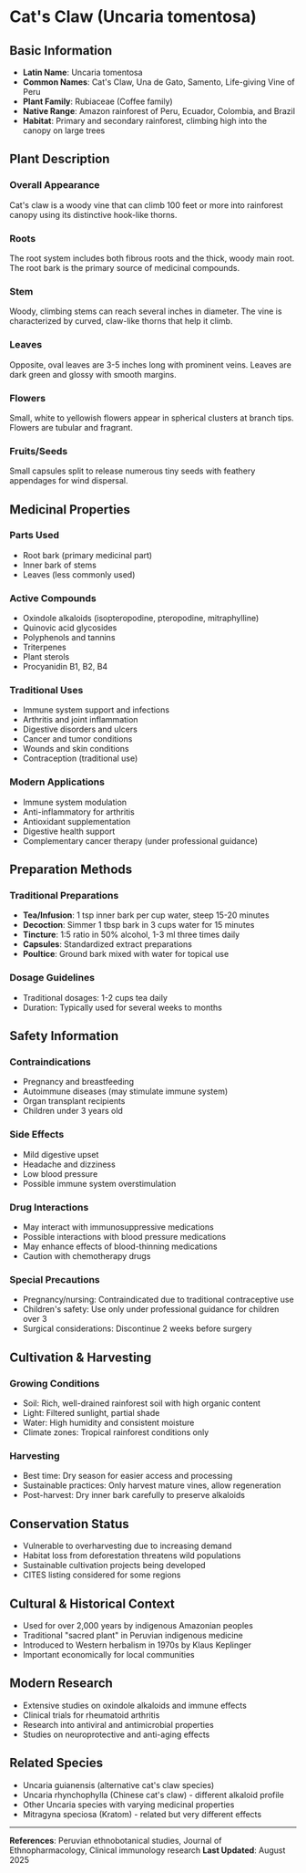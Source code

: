 # Cat's Claw (Uncaria tomentosa)

## Basic Information
- **Latin Name**: Uncaria tomentosa
- **Common Names**: Cat's Claw, Una de Gato, Samento, Life-giving Vine of Peru
- **Plant Family**: Rubiaceae (Coffee family)
- **Native Range**: Amazon rainforest of Peru, Ecuador, Colombia, and Brazil
- **Habitat**: Primary and secondary rainforest, climbing high into the canopy on large trees

## Plant Description

### Overall Appearance
Cat's claw is a woody vine that can climb 100 feet or more into rainforest canopy using its distinctive hook-like thorns.

### Roots
The root system includes both fibrous roots and the thick, woody main root. The root bark is the primary source of medicinal compounds.

### Stem
Woody, climbing stems can reach several inches in diameter. The vine is characterized by curved, claw-like thorns that help it climb.

### Leaves
Opposite, oval leaves are 3-5 inches long with prominent veins. Leaves are dark green and glossy with smooth margins.

### Flowers
Small, white to yellowish flowers appear in spherical clusters at branch tips. Flowers are tubular and fragrant.

### Fruits/Seeds
Small capsules split to release numerous tiny seeds with feathery appendages for wind dispersal.

## Medicinal Properties

### Parts Used
- Root bark (primary medicinal part)
- Inner bark of stems
- Leaves (less commonly used)

### Active Compounds
- Oxindole alkaloids (isopteropodine, pteropodine, mitraphylline)
- Quinovic acid glycosides
- Polyphenols and tannins
- Triterpenes
- Plant sterols
- Procyanidin B1, B2, B4

### Traditional Uses
- Immune system support and infections
- Arthritis and joint inflammation
- Digestive disorders and ulcers
- Cancer and tumor conditions
- Wounds and skin conditions
- Contraception (traditional use)

### Modern Applications
- Immune system modulation
- Anti-inflammatory for arthritis
- Antioxidant supplementation
- Digestive health support
- Complementary cancer therapy (under professional guidance)

## Preparation Methods

### Traditional Preparations
- **Tea/Infusion**: 1 tsp inner bark per cup water, steep 15-20 minutes
- **Decoction**: Simmer 1 tbsp bark in 3 cups water for 15 minutes
- **Tincture**: 1:5 ratio in 50% alcohol, 1-3 ml three times daily
- **Capsules**: Standardized extract preparations
- **Poultice**: Ground bark mixed with water for topical use

### Dosage Guidelines
- Traditional dosages: 1-2 cups tea daily
- Duration: Typically used for several weeks to months

## Safety Information

### Contraindications
- Pregnancy and breastfeeding
- Autoimmune diseases (may stimulate immune system)
- Organ transplant recipients
- Children under 3 years old

### Side Effects
- Mild digestive upset
- Headache and dizziness
- Low blood pressure
- Possible immune system overstimulation

### Drug Interactions
- May interact with immunosuppressive medications
- Possible interactions with blood pressure medications
- May enhance effects of blood-thinning medications
- Caution with chemotherapy drugs

### Special Precautions
- Pregnancy/nursing: Contraindicated due to traditional contraceptive use
- Children's safety: Use only under professional guidance for children over 3
- Surgical considerations: Discontinue 2 weeks before surgery

## Cultivation & Harvesting

### Growing Conditions
- Soil: Rich, well-drained rainforest soil with high organic content
- Light: Filtered sunlight, partial shade
- Water: High humidity and consistent moisture
- Climate zones: Tropical rainforest conditions only

### Harvesting
- Best time: Dry season for easier access and processing
- Sustainable practices: Only harvest mature vines, allow regeneration
- Post-harvest: Dry inner bark carefully to preserve alkaloids

## Conservation Status
- Vulnerable to overharvesting due to increasing demand
- Habitat loss from deforestation threatens wild populations
- Sustainable cultivation projects being developed
- CITES listing considered for some regions

## Cultural & Historical Context
- Used for over 2,000 years by indigenous Amazonian peoples
- Traditional "sacred plant" in Peruvian indigenous medicine
- Introduced to Western herbalism in 1970s by Klaus Keplinger
- Important economically for local communities

## Modern Research
- Extensive studies on oxindole alkaloids and immune effects
- Clinical trials for rheumatoid arthritis
- Research into antiviral and antimicrobial properties
- Studies on neuroprotective and anti-aging effects

## Related Species
- Uncaria guianensis (alternative cat's claw species)
- Uncaria rhynchophylla (Chinese cat's claw) - different alkaloid profile
- Other Uncaria species with varying medicinal properties
- Mitragyna speciosa (Kratom) - related but very different effects

---

**References**: Peruvian ethnobotanical studies, Journal of Ethnopharmacology, Clinical immunology research
**Last Updated**: August 2025